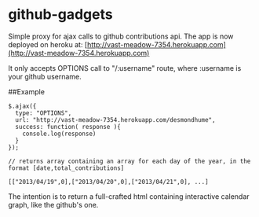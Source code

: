 github-gadgets
==============

Simple proxy for ajax calls to github contributions api.
The app is now deployed on heroku at:
[http://vast-meadow-7354.herokuapp.com](http://vast-meadow-7354.herokuapp.com)

It only accepts OPTIONS call to "/:username" route, where :username is your github username.

##Example
```
$.ajax({
  type: "OPTIONS",
  url: "http://vast-meadow-7354.herokuapp.com/desmondhume",
  success: function( response ){
    console.log(response)
  }
});

// returns array containing an array for each day of the year, in the format [date,total_contributions]

[["2013/04/19",0],["2013/04/20",0],["2013/04/21",0], ...]
```

The intention is to return a full-crafted html containing interactive calendar graph, like the github's one.